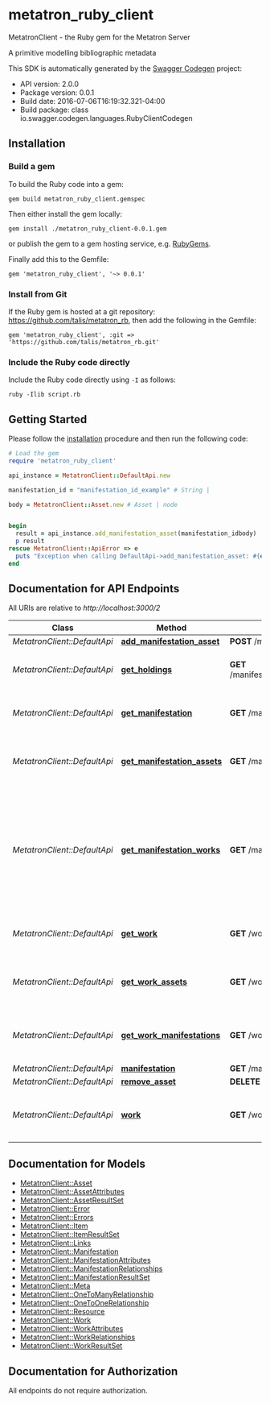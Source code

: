 # metatron_ruby_client

MetatronClient - the Ruby gem for the Metatron Server

A primitive modelling bibliographic metadata

This SDK is automatically generated by the [Swagger Codegen](https://github.com/swagger-api/swagger-codegen) project:

- API version: 2.0.0
- Package version: 0.0.1
- Build date: 2016-07-06T16:19:32.321-04:00
- Build package: class io.swagger.codegen.languages.RubyClientCodegen

## Installation

### Build a gem

To build the Ruby code into a gem:

```shell
gem build metatron_ruby_client.gemspec
```

Then either install the gem locally:

```shell
gem install ./metatron_ruby_client-0.0.1.gem
```

or publish the gem to a gem hosting service, e.g. [RubyGems](https://rubygems.org/).

Finally add this to the Gemfile:

    gem 'metatron_ruby_client', '~> 0.0.1'

### Install from Git

If the Ruby gem is hosted at a git repository: https://github.com/talis/metatron_rb, then add the following in the Gemfile:

    gem 'metatron_ruby_client', :git => 'https://github.com/talis/metatron_rb.git'

### Include the Ruby code directly

Include the Ruby code directly using `-I` as follows:

```shell
ruby -Ilib script.rb
```

## Getting Started

Please follow the [installation](#installation) procedure and then run the following code:
```ruby
# Load the gem
require 'metatron_ruby_client'

api_instance = MetatronClient::DefaultApi.new

manifestation_id = "manifestation_id_example" # String | 

body = MetatronClient::Asset.new # Asset | node


begin
  result = api_instance.add_manifestation_asset(manifestation_idbody)
  p result
rescue MetatronClient::ApiError => e
  puts "Exception when calling DefaultApi->add_manifestation_asset: #{e}"
end

```

## Documentation for API Endpoints

All URIs are relative to *http://localhost:3000/2*

Class | Method | HTTP request | Description
------------ | ------------- | ------------- | -------------
*MetatronClient::DefaultApi* | [**add_manifestation_asset**](docs/DefaultApi.md#add_manifestation_asset) | **POST** /manifestations/{manifestationId}/assets | 
*MetatronClient::DefaultApi* | [**get_holdings**](docs/DefaultApi.md#get_holdings) | **GET** /manifestations/{manifestationId}/items/{tenantCode} | Get local holdings for a given manifestation
*MetatronClient::DefaultApi* | [**get_manifestation**](docs/DefaultApi.md#get_manifestation) | **GET** /manifestations/{manifestationId} | Get a specific Manifestation from the dataset
*MetatronClient::DefaultApi* | [**get_manifestation_assets**](docs/DefaultApi.md#get_manifestation_assets) | **GET** /manifestations/{manifestationId}/assets | Get a set of Assets that are associated with a specific Manifestation
*MetatronClient::DefaultApi* | [**get_manifestation_works**](docs/DefaultApi.md#get_manifestation_works) | **GET** /manifestations/{manifestationId}/works | Get a set of Works relating to a given Manifestation. Usually there will be one current work, but due to previous titles there might be more than one Work.
*MetatronClient::DefaultApi* | [**get_work**](docs/DefaultApi.md#get_work) | **GET** /works/{workId}/similar | Get a set of Works that are similar to a specific Work
*MetatronClient::DefaultApi* | [**get_work_assets**](docs/DefaultApi.md#get_work_assets) | **GET** /works/{workId}/assets | Get a set of Assets that are associated with a specific Work
*MetatronClient::DefaultApi* | [**get_work_manifestations**](docs/DefaultApi.md#get_work_manifestations) | **GET** /works/{workId}/manifestations | Get a set of Manifestations that encompass a specific Work
*MetatronClient::DefaultApi* | [**manifestation**](docs/DefaultApi.md#manifestation) | **GET** /manifestations | 
*MetatronClient::DefaultApi* | [**remove_asset**](docs/DefaultApi.md#remove_asset) | **DELETE** /assets/{assetType}/{assetId} | 
*MetatronClient::DefaultApi* | [**work**](docs/DefaultApi.md#work) | **GET** /works | Get the work best matching the given bibliographic data


## Documentation for Models

 - [MetatronClient::Asset](docs/Asset.md)
 - [MetatronClient::AssetAttributes](docs/AssetAttributes.md)
 - [MetatronClient::AssetResultSet](docs/AssetResultSet.md)
 - [MetatronClient::Error](docs/Error.md)
 - [MetatronClient::Errors](docs/Errors.md)
 - [MetatronClient::Item](docs/Item.md)
 - [MetatronClient::ItemResultSet](docs/ItemResultSet.md)
 - [MetatronClient::Links](docs/Links.md)
 - [MetatronClient::Manifestation](docs/Manifestation.md)
 - [MetatronClient::ManifestationAttributes](docs/ManifestationAttributes.md)
 - [MetatronClient::ManifestationRelationships](docs/ManifestationRelationships.md)
 - [MetatronClient::ManifestationResultSet](docs/ManifestationResultSet.md)
 - [MetatronClient::Meta](docs/Meta.md)
 - [MetatronClient::OneToManyRelationship](docs/OneToManyRelationship.md)
 - [MetatronClient::OneToOneRelationship](docs/OneToOneRelationship.md)
 - [MetatronClient::Resource](docs/Resource.md)
 - [MetatronClient::Work](docs/Work.md)
 - [MetatronClient::WorkAttributes](docs/WorkAttributes.md)
 - [MetatronClient::WorkRelationships](docs/WorkRelationships.md)
 - [MetatronClient::WorkResultSet](docs/WorkResultSet.md)


## Documentation for Authorization

 All endpoints do not require authorization.

